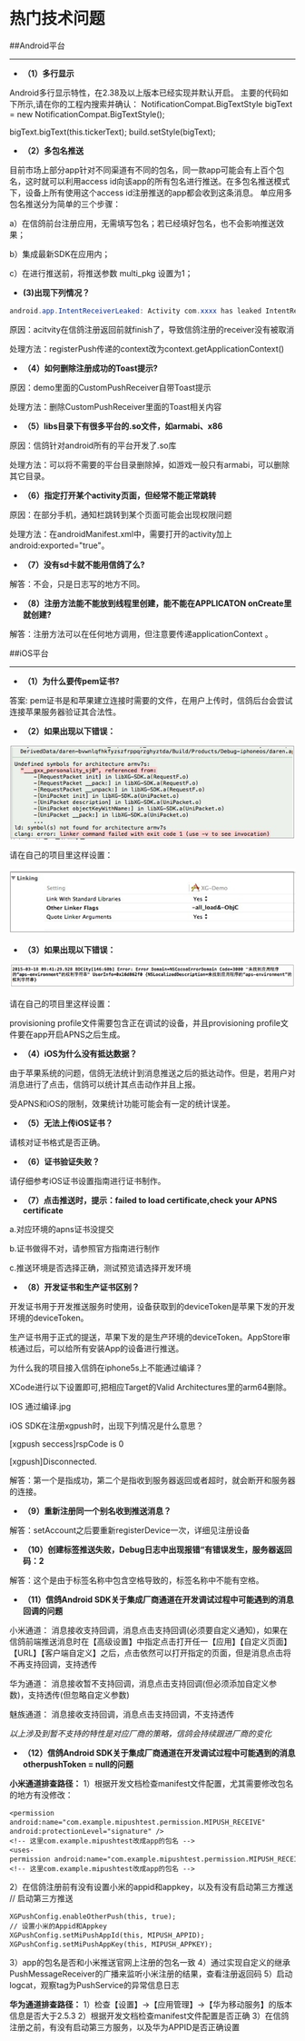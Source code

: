 # 热门技术问题
##Android平台
<hr> 

- **（1）多行显示**

Android多行显示特性，在2.38及以上版本已经实现并默认开启。
主要的代码如下所示,请在你的工程内搜索并确认：
NotificationCompat.BigTextStyle bigText = new NotificationCompat.BigTextStyle();

bigText.bigText(this.tickerText);
build.setStyle(bigText);

- **（2）多包名推送**

目前市场上部分app针对不同渠道有不同的包名，同一款app可能会有上百个包名，这时就可以利用access id向该app的所有包名进行推送。在多包名推送模式下，设备上所有使用这个access id注册推送的app都会收到这条消息。
单应用多包名推送分为简单的三个步骤：

a）在信鸽前台注册应用，无需填写包名；若已经填好包名，也不会影响推送效果；

b）集成最新SDK在应用内；

c）在进行推送前，将推送参数 multi_pkg 设置为1；

- **(3)出现下列情况？**

```java
android.app.IntentReceiverLeaked: Activity com.xxxx has leaked IntentReceiver com.tencent.android.tpush.f@422a4dc8 that was originally registered here. Are you missing a call to unregisterReceiver()?
```

原因：acitvity在信鸽注册返回前就finish了，导致信鸽注册的receiver没有被取消

处理方法：registerPush传递的context改为context.getApplicationContext()

- **（4）如何删除注册成功的Toast提示?**

原因：demo里面的CustomPushReceiver自带Toast提示

处理方法：删除CustomPushReceiver里面的Toast相关内容

- **（5）libs目录下有很多平台的.so文件，如armabi、x86**

原因：信鸽针对android所有的平台开发了.so库

处理方法：可以将不需要的平台目录删除掉，如游戏一般只有armabi，可以删除其它目录。

- **（6）指定打开某个activity页面，但经常不能正常跳转**

原因：在部分手机，通知栏跳转到某个页面可能会出现权限问题

处理方法：在androidManifest.xml中，需要打开的activity加上android:exported="true"。

- **（7）没有sd卡就不能用信鸽了么?**

解答：不会，只是日志写的地方不同。

- **（8）注册方法能不能放到线程里创建，能不能在APPLICATON onCreate里就创建?**

解答：注册方法可以在任何地方调用，但注意要传递applicationContext 。

##iOS平台
<hr>

- **（1）为什么要传pem证书?**

答案: pem证书是和苹果建立连接时需要的文件，在用户上传时，信鸽后台会尝试连接苹果服务器验证其合法性。

- **（2）如果出现以下错误：**

![](/assets/14.png)

请在自己的项目里这样设置：

![](/assets/15.png)

- **（3）如果出现以下错误：**

![](/assets/18.png)

请在自己的项目里这样设置：

provisioning profile文件需要包含正在调试的设备，并且provisioning profile文件要在app开启APNS之后生成。

- **（4）iOS为什么没有抵达数据？**

由于苹果系统的问题，信鸽无法统计到消息推送之后的抵达动作。但是，若用户对消息进行了点击，信鸽可以统计其点击动作并且上报。

受APNS和iOS的限制，效果统计功能可能会有一定的统计误差。

- **（5）无法上传iOS证书？**

请核对证书格式是否正确。

- **（6）证书验证失败？**

请仔细参考iOS证书设置指南进行证书制作。

- **（7）点击推送时，提示：failed to load certificate,check your APNS certificate**

a.对应环境的apns证书没提交

b.证书做得不对，请参照官方指南进行制作

c.推送环境是否选择正确，测试预览请选择开发环境

- **（8）开发证书和生产证书区别？**

开发证书用于开发推送服务时使用，设备获取到的deviceToken是苹果下发的开发环境的deviceToken。

生产证书用于正式的提送，苹果下发的是生产环境的deviceToken。AppStore审核通过后，可以给所有安装App的设备进行推送。

为什么我的项目接入信鸽在iphone5s上不能通过编译？

XCode进行以下设置即可,把相应Target的Valid Architectures里的arm64删除。

IOS 通过编译.jpg

iOS SDK在注册xgpush时，出现下列情况是什么意思？

[xgpush seccess]rspCode is 0

[xgpush]Disconnected.

解答：第一个是指成功，第二个是指收到服务器返回或者超时，就会断开和服务器的连接。

- **（9）重新注册同一个别名收到推送消息？**

解答：setAccount之后要重新registerDevice一次，详细见注册设备

- **（10）创建标签推送失败，Debug日志中出现报错“有错误发生，服务器返回码：2**

解答：这个是由于标签名称中包含空格导致的，标签名称中不能有空格。

- **（11）信鸽Android SDK关于集成厂商通道在开发调试过程中可能遇到的消息回调的问题**

小米通道：
消息接收支持回调，消息点击支持回调(必须要自定义通知)，如果在信鸽前端推送消息时在【高级设置】中指定点击打开任一【应用】【自定义页面】【URL】【客户端自定义】之后，点击依然可以打开指定的页面，但是消息点击将不再支持回调，支持透传

华为通道：
消息接收暂不支持回调，消息点击支持回调(但必须添加自定义参数)，支持透传(但忽略自定义参数)

魅族通道：
消息接收支持回调，消息点击支持回调，不支持透传

_以上涉及到暂不支持的特性是对应厂商的策略，信鸽会持续跟进厂商的变化_


- **（12）信鸽Android SDK关于集成厂商通道在开发调试过程中可能遇到的消息otherpushToken = null的问题**

**小米通道排查路径：**
1）根据开发文档检查manifest文件配置，尤其需要修改包名的地方有没修改：


```
<permission android:name="com.example.mipushtest.permission.MIPUSH_RECEIVE" android:protectionLevel="signature" />
<!-- 这里com.example.mipushtest改成app的包名 -->
<uses-permission android:name="com.example.mipushtest.permission.MIPUSH_RECEIVE" />
<!-- 这里com.example.mipushtest改成app的包名 -->
```



2）在信鸽注册前有没有设置小米的appid和appkey，以及有没有启动第三方推送
// 启动第三方推送


```
XGPushConfig.enableOtherPush(this, true);
// 设置小米的Appid和Appkey
XGPushConfig.setMiPushAppId(this, MIPUSH_APPID);
XGPushConfig.setMiPushAppKey(this, MIPUSH_APPKEY);
```



3）app的包名是否和小米推送官网上注册的包名一致
4）通过实现自定义的继承PushMessageReceiver的广播来监听小米注册的结果，查看注册返回码
5）启动logcat，观察tag为PushService的异常信息日志

**华为通道排查路径：**
1）检查【设置】->【应用管理】->【华为移动服务】的版本信息是否大于2.5.3
2）根据开发文档检查manifest文件配置是否正确
3）在信鸽注册之前，有没有启动第三方服务，以及华为APPID是否正确设置